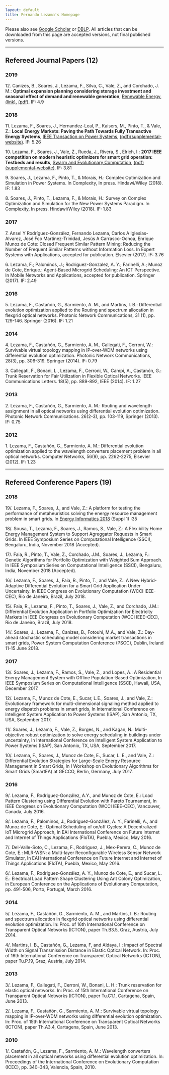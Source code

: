 ```yaml
---
layout: default
title: Fernando Lezama's Homepage
---
```


Please also see [Google Scholar](https://scholar.google.com/citations?user=LIpiLCoAAAAJ&hl=es) or [DBLP](https://dblp.uni-trier.de/pers/hd/l/Lezama:Fernando). All articles that can be downloaded from this page are accepted versions, not final published versions.

---

## Refereed Journal Papers (12)

### 2019

12\. Canizes, B., Soares, J., Lezama, F., Silva, C., Vale, Z., and Corchado, J. M.: **Optimal expansion planning considering storage investment and seasonal effect of demand and renewable generation**, [Renewable Energy](https://www.sciencedirect.com/science/article/pii/S0960148119301508), [(link)](https://www.sciencedirect.com/science/article/pii/S0960148119301508), [(pdf)](pdf/bc-RENE2019.pdf). IF: 4.9

### 2018

11\. Lezama, F., Soares, J., Hernandez-Leal, P., Kaisers, M., Pinto, T., & Vale, Z.: **Local Energy Markets: Paving the Path Towards Fully Transactive Energy Systems**, [IEEE Transaction on Power Systems](https://ieeexplore.ieee.org/abstract/document/8411502), [(pdf)](pdf/flc-TPWRS2018.pdf)[(supplemental-website)](http://www.gecad.isep.ipp.pt/ies/public-data/ites). IF: 5.26

10\. Lezama, F., Soares, J., Vale, Z., Rueda, J., Rivera, S., Elrich, I.: **2017 IEEE competition on modern heuristic optimizers for smart grid operation: Testbeds and results**, [Swarm and Evolutionary Computation](https://www.sciencedirect.com/science/article/pii/S2210650218300592), [(pdf)](pdf/flc-SWEVO2018.pdf)[(supplemental-website)](http://sites.ieee.org/psace-mho/2017-smart-grid-operation-problems-competition-panel/). IF: 3.81

9\. Soares, J., Lezama, F., Pinto, T., & Morais, H.: Complex Optimization and Simulation in Power Systems. In Complexity, In press. Hindawi/Wiley (2018). IF: 1.83

8\. Soares, J., Pinto, T., Lezama, F., & Morais, H.: Survey on Complex Optimization and Simulation for the New Power Systems Paradigm. In Complexity, In press. Hindawi/Wiley (2018). IF: 1.83

### 2017

7\. Ansel Y Rodríguez-González, Fernando Lezama, Carlos A Iglesias-Alvarez, José Fco Martínez-Trinidad, Jesús A Carrasco-Ochoa, Enrique Munoz de Cote: Closed Frequent Similar Pattern Mining: Reducing the Number of Frequent Similar Patterns without Information Loss. In Expert Systems with Applications, accepted for publication. Elsevier (2017). IF: 3.76

6\. Lezama, F.; Palominos, J.; Rodriguez-Gonzalez, A. Y.; Farinelli, A.; Munoz de Cote, Enrique.: Agent-Based Microgrid Scheduling: An ICT Perspective. In Mobile Networks and Applications, accepted for publication. Springer (2017). IF: 2.49

### 2016

5\. Lezama, F., Castañón, G., Sarmiento, A. M., and Martins, I. B.: Differential evolution optimization applied to the Routing and spectrum allocation in flexgrid optical networks. Photonic Network Communications, 31 (1), pp. 129-146. Springer (2016). IF: 1.21

### 2014

4\. Lezama, F., Castañón, G., Sarmiento, A. M., Callegati, F., Cerroni, W.: Survivable virtual topology mapping in IP-over-WDM networks using differential evolution optimization. Photonic Network Communications, 28(3), pp. 306-319. Springer (2014). IF: 0.79

3\. Callegati, F., Bonani, L., Lezama, F., Cerroni, W., Campi, A., Castanón, G.: Trunk Reservation for Fair Utilization in Flexible Optical Networks. IEEE Communications Letters. 18(5), pp. 889-892, IEEE (2014). IF: 1.27

### 2013

2\. Lezama, F., Castañón, G., Sarmiento, A. M.: Routing and wavelength assignment in all optical networks using differential evolution optimization. Photonic Network Communications. 26(2-3), pp. 103-119, Springer (2013). IF: 0.75

### 2012

1\. Lezama, F., Castañón, G., Sarmiento, A. M.: Differential evolution optimization applied to the wavelength converters placement problem in all optical networks. Computer Networks, 56(9), pp. 2262-2275, Elsevier (2012). IF: 1.23

---

## Refereed Conference Papers (19)

### 2018

19/. Lezama, F., Soares, J., and Vale, Z.: A platform for testing the performance of metaheuristics solving the energy resource management problem in smart grids. In [Energy Informatics 2018](https://doi.org/10.1186/s42162-018-0046-y) (Suppl 1) :35

18/. Sousa, T., Lezama, F., Soares, J., Ramos, S., Vale, Z.: A Flexibility Home Energy Management System to Support Agreggator Requests in Smart Grids. In IEEE Symposium Series on Computational Intelligence (SSCI), Bengaluru, India, November 2018 (Accepted).

17/. Faia, R., Pinto, T., Vale, Z., Corchado, J.M., Soares, J., Lezama, F.: Genetic Algorithms for Portfolio Optimization with Weighted Sum Approach. In IEEE Symposium Series on Computational Intelligence (SSCI), Bengaluru, India, November 2018 (Accepted).

16/. Lezama, F., Soares, J., Faia, R., Pinto, T., and Vale, Z.: A New Hybrid-Adaptive Differential Evolution for a Smart Grid Application Under Uncertainty. In IEEE Congress on Evolutionary Computation (WCCI IEEE-CEC), Rio de Janeiro, Brazil, July 2018.

15/. Faia, R., Lezama, F., Pinto, T., Soares, J., Vale, Z., and Corchado, J.M.: Differential Evolution Application in Portfolio Optimization for Electricity Markets In IEEE Congress on Evolutionary Computation (WCCI IEEE-CEC), Rio de Janeiro, Brazil, July 2018.

14/. Soares, J., Lezama, F., Canizes, B., Fotouhi, M.A., and Vale, Z.: Day-ahead stochastic scheduling model considering market transactions in smart grids, Power System Computation Conference (PSCC), Dublin, Ireland 11-15 June 2018.

### 2017

13/. Soares, J., Lezama, F., Ramos, S., Vale, Z., and Lopes, A.: A Residential Energy Management System with Offline Population-Based Optimization, In IEEE Symposium Series on Computational Intelligence (SSCI), Hawaii, USA, December 2017.

12/. Lezama, F., Munoz de Cote, E., Sucar, L.E., Soares, J., and Vale, Z.: Evolutionary framework for multi-dimensional signaling method applied to energy dispatch problems in smart grids, In International Conference on Intelligent System Application to Power Systems (ISAP), San Antonio, TX, USA, September 2017.

11/. Soares, J., Lezama, F., Vale, Z., Borges, N., and Kagan, N.: Multi-objective robust optimization to solve energy scheduling in buildings under uncertainty, In International Conference on Intelligent System Application to Power Systems (ISAP), San Antonio, TX, USA, September 2017.

10/. Lezama, F., Soares, J., Munoz de Cote, E., Sucar, L. E., and Vale, Z.: Differential Evolution Strategies for Large-Scale Energy Resource Management in Smart Grids, In I Workshop on Evolutionary Algorithms for Smart Grids (SmartEA) at GECCO, Berlin, Germany, July 2017.

### 2016

9/. Lezama, F., Rodriguez-González, A.Y., and Munoz de Cote, E.: Load Pattern Clustering using Differential Evolution with Pareto Tournament, In IEEE Congress on Evolutionary Computation (WCCI IEEE-CEC), Vancouver, Canada, July 2016.

8/. Lezama, F., Palominos, J., Rodriguez-González, A. Y., Farinelli, A., and Munoz de Cote, E.: Optimal Scheduling of on/off Cycles: A Decentralized IoT Microgrid Approach, In EAI International Conference on Future Internet and Internet of Things Applications (FIoTA), Puebla, Mexico, May 2016.

7/. Del-Valle-Soto, C., Lezama, F., Rodriguez, J., Mex-Perera, C., Munoz de Cote, E.: MLR-WSN: a Multi-layer Reconfigurable Wireless Sensor Network Simulator, In EAI International Conference on Future Internet and Internet of Things Applications (FIoTA), Puebla, Mexico, May 2016.

6/. Lezama, F., Rodriguez-González, A. Y., Munoz de Cote, E., and Sucar, L. E.: Electrical Load Pattern Shape Clustering Using Ant Colony Optimization, in European Conference on the Applications of Evolutionary Computation, pp. 491-506, Porto, Portugal, March 2016.

### 2014

5/. Lezama, F., Castañón, G., Sarmiento, A. M., and Martins, I. B.: Routing and spectrum allocation in flexgrid optical networks using differential evolution optimization. In: Proc. of 16th International Conference on Transparent Optical Networks (ICTON), paper Th.B3.5, Graz, Austria, July 2014.

4/. Martins, I. B., Castañón, G., Lezama, F, and Aldaya, I.: Impact of Spectral Width on Signal Transmission Distance in Elastic Optical Network. In: Proc. of 16th International Conference on Transparent Optical Networks (ICTON), paper Tu.P.19, Graz, Austria, July 2014.

### 2013

3/. Lezama, F., Callegati, F., Cerroni, W., Bonani, L. H.: Trunk reservation for elastic optical networks. In: Proc. of 15th International Conference on Transparent Optical Networks (ICTON), paper Tu.C1.1, Cartagena, Spain, June 2013.

2/. Lezama, F., Castañón, G., Sarmiento, A. M.: Survivable virtual topology mapping in IP-over-WDM networks using differential evolution optimization. In: Proc. of 15th International Conference on Transparent Optical Networks (ICTON), paper Th.A3.4, Cartagena, Spain, June 2013.

### 2010

1/. Castañón, G., Lezama, F., Sarmiento, A. M.: Wavelength converters placement in all optical networks using differential evolution optimization. In: Proceedings of the International Conference on Evolutionary Computation (ICEC), pp. 340–343, Valencia, Spain, 2010.




<!--*  Ryoji Tanabe and Hisao Ishibuchi: **A Decomposition-based Evolutionary Algorithm for Multi-modal Multi-objective Optimization**, Proc. Parallel Problem Solving from Nature [(PPSN2018)](http://ppsn2018.dei.uc.pt/) [(pdf)](pdf/ti-moeadad-ppsn18.pdf), [(code)](code/moeadad-1.0.tar.gz)
   * <span style="color:#C31D1D;">Nominated for the best paper at [PPSN2018](http://ppsn2018.dei.uc.pt/)</span> -->

